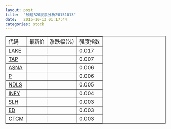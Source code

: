 ```yaml
---
layout: post
title:  "触碰R20股票分析20151013"
date:   2015-10-13 01:17:44
categories: stock
---
```

<script type="text/javascript">
var stockList = []
stockList.push('gb_lake');
stockList.push('gb_tap');
stockList.push('gb_asna');
stockList.push('gb_p');
stockList.push('gb_ndls');
stockList.push('gb_infy');
stockList.push('gb_slh');
stockList.push('gb_ed');
stockList.push('gb_ctcm');
</script>

<table border="1">
 <tr>
 <td>代码</td>
  <td>最新价</td>
  <td>涨跌幅(%)</td>
 <td>强度指数</td>
</tr>
  <tr id="lake"><td><a href="http://stock.finance.sina.com.cn/usstock/quotes/LAKE.html" target="_blank">LAKE</a></td><td></td><td></td><td>0.017</td></tr>
  <tr id="tap"><td><a href="http://stock.finance.sina.com.cn/usstock/quotes/TAP.html" target="_blank">TAP</a></td><td></td><td></td><td>0.007</td></tr>
  <tr id="asna"><td><a href="http://stock.finance.sina.com.cn/usstock/quotes/ASNA.html" target="_blank">ASNA</a></td><td></td><td></td><td>0.006</td></tr>
  <tr id="p"><td><a href="http://stock.finance.sina.com.cn/usstock/quotes/P.html" target="_blank">P</a></td><td></td><td></td><td>0.006</td></tr>
  <tr id="ndls"><td><a href="http://stock.finance.sina.com.cn/usstock/quotes/NDLS.html" target="_blank">NDLS</a></td><td></td><td></td><td>0.005</td></tr>
  <tr id="infy"><td><a href="http://stock.finance.sina.com.cn/usstock/quotes/INFY.html" target="_blank">INFY</a></td><td></td><td></td><td>0.004</td></tr>
  <tr id="slh"><td><a href="http://stock.finance.sina.com.cn/usstock/quotes/SLH.html" target="_blank">SLH</a></td><td></td><td></td><td>0.003</td></tr>
  <tr id="ed"><td><a href="http://stock.finance.sina.com.cn/usstock/quotes/ED.html" target="_blank">ED</a></td><td></td><td></td><td>0.003</td></tr>
  <tr id="ctcm"><td><a href="http://stock.finance.sina.com.cn/usstock/quotes/CTCM.html" target="_blank">CTCM</a></td><td></td><td></td><td>0.003</td></tr>
</table>
